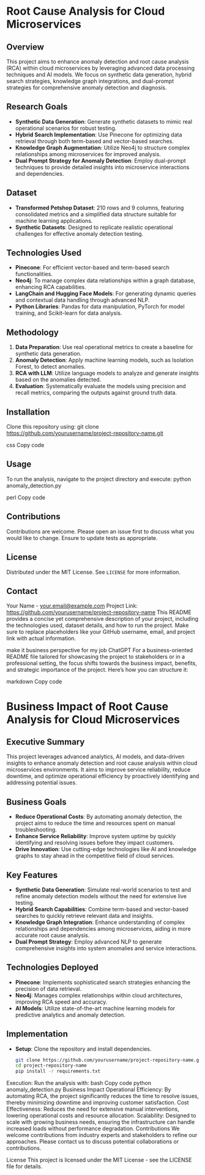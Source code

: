 # Root Cause Analysis for Cloud Microservices

## Overview
This project aims to enhance anomaly detection and root cause analysis (RCA) within cloud microservices by leveraging advanced data processing techniques and AI models. We focus on synthetic data generation, hybrid search strategies, knowledge graph integrations, and dual-prompt strategies for comprehensive anomaly detection and diagnosis.

## Research Goals
- **Synthetic Data Generation**: Generate synthetic datasets to mimic real operational scenarios for robust testing.
- **Hybrid Search Implementation**: Use Pinecone for optimizing data retrieval through both term-based and vector-based searches.
- **Knowledge Graph Augmentation**: Utilize Neo4j to structure complex relationships among microservices for improved analysis.
- **Dual Prompt Strategy for Anomaly Detection**: Employ dual-prompt techniques to provide detailed insights into microservice interactions and dependencies.

## Dataset
- **Transformed Petshop Dataset**: 210 rows and 9 columns, featuring consolidated metrics and a simplified data structure suitable for machine learning applications.
- **Synthetic Datasets**: Designed to replicate realistic operational challenges for effective anomaly detection testing.

## Technologies Used
- **Pinecone**: For efficient vector-based and term-based search functionalities.
- **Neo4j**: To manage complex data relationships within a graph database, enhancing RCA capabilities.
- **LangChain and Hugging Face Models**: For generating dynamic queries and contextual data handling through advanced NLP.
- **Python Libraries**: Pandas for data manipulation, PyTorch for model training, and Scikit-learn for data analysis.

## Methodology
1. **Data Preparation**: Use real operational metrics to create a baseline for synthetic data generation.
2. **Anomaly Detection**: Apply machine learning models, such as Isolation Forest, to detect anomalies.
3. **RCA with LLM**: Utilize language models to analyze and generate insights based on the anomalies detected.
4. **Evaluation**: Systematically evaluate the models using precision and recall metrics, comparing the outputs against ground truth data.

## Installation
Clone this repository using:
git clone https://github.com/yourusername/project-repository-name.git

css
Copy code

## Usage
To run the analysis, navigate to the project directory and execute:
python anomaly_detection.py

perl
Copy code

## Contributions
Contributions are welcome. Please open an issue first to discuss what you would like to change. Ensure to update tests as appropriate.

## License
Distributed under the MIT License. See `LICENSE` for more information.

## Contact
Your Name - your.email@example.com
Project Link: https://github.com/yourusername/project-repository-name
This README provides a concise yet comprehensive description of your project, including the technologies used, dataset details, and how to run the project. Make sure to replace placeholders like your GitHub username, email, and project link with actual information.





make it business perspective for my job 
ChatGPT
For a business-oriented README file tailored for showcasing the project to stakeholders or in a professional setting, the focus shifts towards the business impact, benefits, and strategic importance of the project. Here’s how you can structure it:

markdown
Copy code
# Business Impact of Root Cause Analysis for Cloud Microservices

## Executive Summary
This project leverages advanced analytics, AI models, and data-driven insights to enhance anomaly detection and root cause analysis within cloud microservices environments. It aims to improve service reliability, reduce downtime, and optimize operational efficiency by proactively identifying and addressing potential issues.

## Business Goals
- **Reduce Operational Costs**: By automating anomaly detection, the project aims to reduce the time and resources spent on manual troubleshooting.
- **Enhance Service Reliability**: Improve system uptime by quickly identifying and resolving issues before they impact customers.
- **Drive Innovation**: Use cutting-edge technologies like AI and knowledge graphs to stay ahead in the competitive field of cloud services.

## Key Features
- **Synthetic Data Generation**: Simulate real-world scenarios to test and refine anomaly detection models without the need for extensive live testing.
- **Hybrid Search Capabilities**: Combine term-based and vector-based searches to quickly retrieve relevant data and insights.
- **Knowledge Graph Integration**: Enhance understanding of complex relationships and dependencies among microservices, aiding in more accurate root cause analysis.
- **Dual Prompt Strategy**: Employ advanced NLP to generate comprehensive insights into system anomalies and service interactions.

## Technologies Deployed
- **Pinecone**: Implements sophisticated search strategies enhancing the precision of data retrieval.
- **Neo4j**: Manages complex relationships within cloud architectures, improving RCA speed and accuracy.
- **AI Models**: Utilize state-of-the-art machine learning models for predictive analytics and anomaly detection.

## Implementation
- **Setup**: Clone the repository and install dependencies.
  ```bash
  git clone https://github.com/yourusername/project-repository-name.git
  cd project-repository-name
  pip install -r requirements.txt
  
Execution: Run the analysis with:
bash
Copy code
python anomaly_detection.py
Business Impact
Operational Efficiency: By automating RCA, the project significantly reduces the time to resolve issues, thereby minimizing downtime and improving customer satisfaction.
Cost Effectiveness: Reduces the need for extensive manual interventions, lowering operational costs and resource allocation.
Scalability: Designed to scale with growing business needs, ensuring the infrastructure can handle increased loads without performance degradation.
Contributions
We welcome contributions from industry experts and stakeholders to refine our approaches. Please contact us to discuss potential collaborations or contributions.

License
This project is licensed under the MIT License - see the LICENSE file for details.
